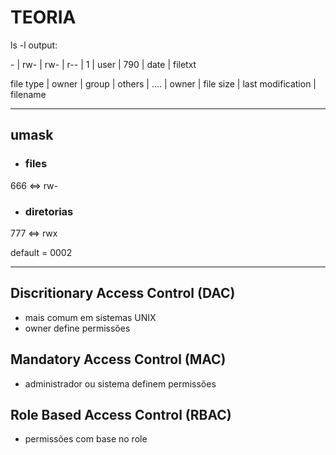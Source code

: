 # TEORIA

ls -l output:

\- | rw- | rw- | r-- | 1 | user | 790 | date | filetxt

file type | owner | group | others | .... | owner | file size | last modification | filename

---

## umask

- ### files
666 <=> rw-

- ### diretorias
777 <=> rwx

default = 0002

---

## Discritionary Access Control (DAC)
- mais comum em sistemas UNIX
- owner define permissões

## Mandatory Access Control (MAC)
- administrador ou sistema definem permissões

## Role Based Access Control (RBAC)
- permissões com base no role